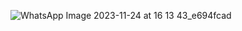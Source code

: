 ![WhatsApp Image 2023-11-24 at 16 13 43_e694fcad](https://github.com/EcclahNdege/Cat-2/assets/136334354/96040f71-6f1e-4c53-8454-3f0a2a384880)
